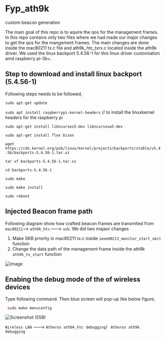 # Fyp_ath9k
custom beacon generation

The main goal of this repo is to aquire the qos for the management frames.
In this repo contains only two files where we had made our major changes to get the 
qos for the mangement frames. The main changes are done inside the mac80211 tx.c file and 
ath9k_htc_txrx.c located inside the ath9k driver. We used the linux backport 5.4.56-1 for this linux driver customiation amd 
raspberry pi-3b+.

## Step to download and install linux backport (5.4.56-1)

Following steps needs to be followed, 
  
  ```sudo apt-get update```
  
  ```sudo apt install raspberrypi-kernel-headers``` // to install the linuxkernel headers for the raspberry pi
  
  ```sudo apt-get install libncurses5-dev libncursesw5-dev```
  
  ```sudo apt-get install flex bison```
  
  ```wget https://cdn.kernel.org/pub/linux/kernel/projects/backports/stable/v5.4.56/backports-5.4.56-1.tar.xz```
  
  ```tar xf backports-5.4.56-1.tar.xz```
  
  ```cd backports-5.4.56-1```
  
  ```sudo make```
  
  ```sudo make install```
  
  ```sudo reboot```
  
## Injected Beacon frame path

Following diagram show how crafted beacon frames are transmited 
from ```mac80211```--> ```ath9k_htc```---> ```usb```. We did two majaor changes

1.  Make SKB priority in mac80211 tx.c inside ```ieee80211_monitor_start_xmit``` function
2.  Change the data path of the management frame inside the ath9k ```ath9k_tx_start``` function

![image](https://user-images.githubusercontent.com/37435024/99914136-47667600-2d21-11eb-9f74-9490645e74ac.jpeg)

## Enabing the debug mode of the of wireless devices

Type following command. Then blue screen will pop-up like below figure,
    
``` sudo make menuconfig```

![Screenshot (558)](https://user-images.githubusercontent.com/37435024/99941881-c47f0300-2d94-11eb-85fd-ea4b6abd28ff.png)

```Wireless LAN``` ---> ```Atheros ath9k_htc debugging```/ ``` Atheros ath9k debugging```



     
     
     
    
 



